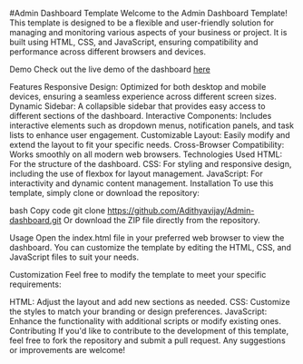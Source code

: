 #Admin Dashboard Template 
Welcome to the Admin Dashboard Template! This template is designed to be a flexible and user-friendly solution for managing and monitoring various aspects of your business or project. It is built using HTML, CSS, and JavaScript, ensuring compatibility and performance across different browsers and devices.

Demo
Check out the live demo of the dashboard [here](https://adithyavijay.github.io/Admin-dashboard/)

Features
Responsive Design: Optimized for both desktop and mobile devices, ensuring a seamless experience across different screen sizes.
Dynamic Sidebar: A collapsible sidebar that provides easy access to different sections of the dashboard.
Interactive Components: Includes interactive elements such as dropdown menus, notification panels, and task lists to enhance user engagement.
Customizable Layout: Easily modify and extend the layout to fit your specific needs.
Cross-Browser Compatibility: Works smoothly on all modern web browsers.
Technologies Used
HTML: For the structure of the dashboard.
CSS: For styling and responsive design, including the use of flexbox for layout management.
JavaScript: For interactivity and dynamic content management.
Installation
To use this template, simply clone or download the repository:

bash
Copy code
git clone https://github.com/Adithyavijay/Admin-dashboard.git
Or download the ZIP file directly from the repository.

Usage
Open the index.html file in your preferred web browser to view the dashboard. You can customize the template by editing the HTML, CSS, and JavaScript files to suit your needs.

Customization
Feel free to modify the template to meet your specific requirements:

HTML: Adjust the layout and add new sections as needed.
CSS: Customize the styles to match your branding or design preferences.
JavaScript: Enhance the functionality with additional scripts or modify existing ones.
Contributing
If you'd like to contribute to the development of this template, feel free to fork the repository and submit a pull request. Any suggestions or improvements are welcome!



